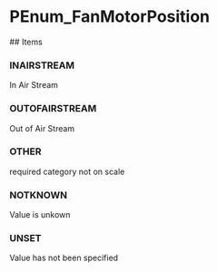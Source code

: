 # PEnum_FanMotorPosition

<!-- end of definition -->## Items

### INAIRSTREAM
In Air Stream

### OUTOFAIRSTREAM
Out of Air Stream

### OTHER
required category not on scale

### NOTKNOWN
Value is unkown

### UNSET
Value has not been specified
